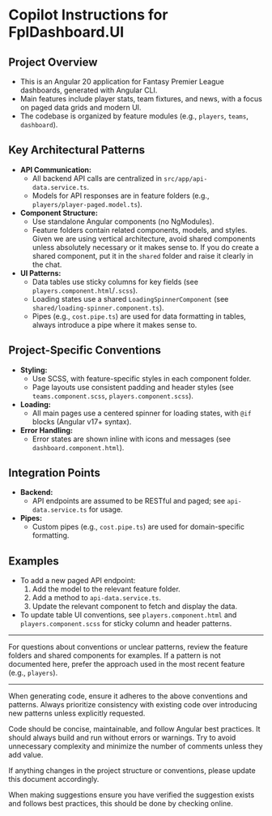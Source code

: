 # Copilot Instructions for FplDashboard.UI

## Project Overview
- This is an Angular 20 application for Fantasy Premier League dashboards, generated with Angular CLI.
- Main features include player stats, team fixtures, and news, with a focus on paged data grids and modern UI.
- The codebase is organized by feature modules (e.g., `players`, `teams`, `dashboard`).

## Key Architectural Patterns
- **API Communication:**
  - All backend API calls are centralized in `src/app/api-data.service.ts`.
  - Models for API responses are in feature folders (e.g., `players/player-paged.model.ts`).
- **Component Structure:**
  - Use standalone Angular components (no NgModules).
  - Feature folders contain related components, models, and styles. Given we are using vertical architecture, avoid shared components unless absolutely necessary or it makes sense to. If you do create a shared component, put it in the `shared` folder and raise it clearly in the chat.
- **UI Patterns:**
  - Data tables use sticky columns for key fields (see `players.component.html`/`.scss`).
  - Loading states use a shared `LoadingSpinnerComponent` (see `shared/loading-spinner.component.ts`).
  - Pipes (e.g., `cost.pipe.ts`) are used for data formatting in tables, always introduce a pipe where it makes sense to.

## Project-Specific Conventions
- **Styling:**
  - Use SCSS, with feature-specific styles in each component folder.
  - Page layouts use consistent padding and header styles (see `teams.component.scss`, `players.component.scss`).
- **Loading:**
  - All main pages use a centered spinner for loading states, with `@if` blocks (Angular v17+ syntax).
- **Error Handling:**
  - Error states are shown inline with icons and messages (see `dashboard.component.html`).

## Integration Points
- **Backend:**
  - API endpoints are assumed to be RESTful and paged; see `api-data.service.ts` for usage.
- **Pipes:**
  - Custom pipes (e.g., `cost.pipe.ts`) are used for domain-specific formatting.

## Examples
- To add a new paged API endpoint:
  1. Add the model to the relevant feature folder.
  2. Add a method to `api-data.service.ts`.
  3. Update the relevant component to fetch and display the data.
- To update table UI conventions, see `players.component.html` and `players.component.scss` for sticky column and header patterns.

---

For questions about conventions or unclear patterns, review the feature folders and shared components for examples. If a pattern is not documented here, prefer the approach used in the most recent feature (e.g., `players`).

---

When generating code, ensure it adheres to the above conventions and patterns. Always prioritize consistency with existing code over introducing new patterns unless explicitly requested.

Code should be concise, maintainable, and follow Angular best practices. It should always build and run without errors or warnings. Try to avoid unnecessary complexity and minimize the number of comments unless they add value.

If anything changes in the project structure or conventions, please update this document accordingly.

When making suggestions ensure you have verified the suggestion exists and follows best practices, this should be done by checking online. 
